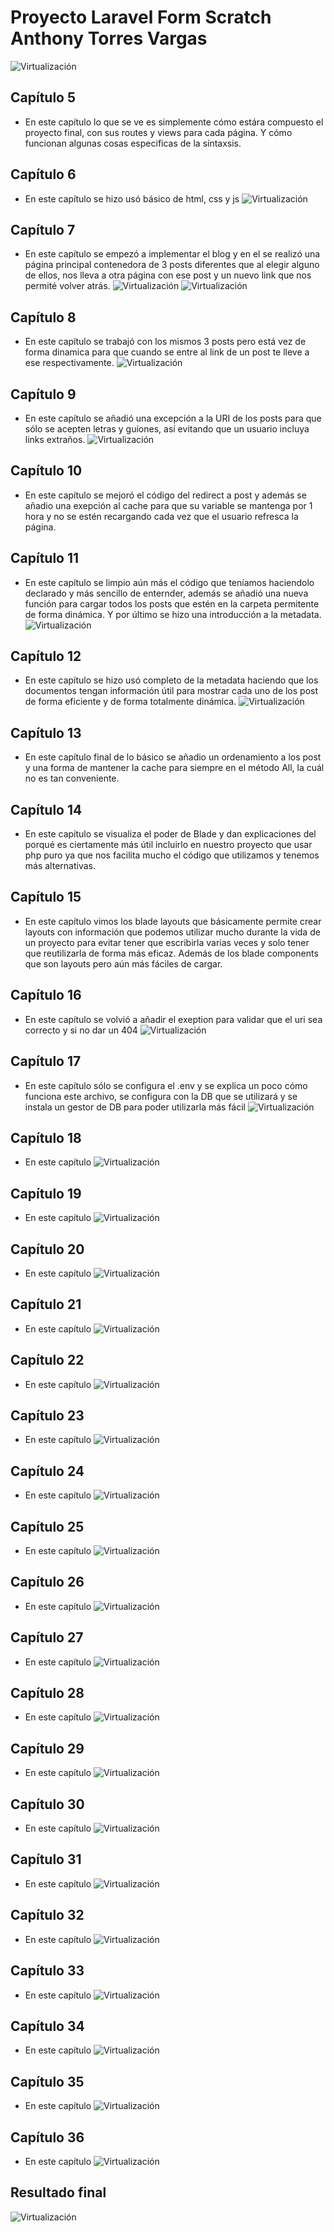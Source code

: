 # Proyecto Laravel Form Scratch Anthony Torres Vargas

![Virtualización](./images/header.png)

## Capítulo 5
- En este capítulo lo que se ve es simplemente cómo estára compuesto el proyecto final, con sus routes y views para cada página. Y cómo funcionan algunas cosas especificas de la síntaxsis.

## Capítulo 6
- En este capítulo se hizo usó básico de html, css y js
![Virtualización](./images/cap6.png)

## Capítulo 7
- En este capítulo se empezó a implementar el blog y en el se realizó una página principal contenedora de 3 posts diferentes que al elegir alguno de ellos, nos lleva a otra página con ese post y un nuevo link que nos permité volver atrás.
![Virtualización](./images/cap7-1.png)
![Virtualización](./images/cap7-2.png)

## Capítulo 8
- En este capítulo se trabajó con los mismos 3 posts pero está vez de forma dinamica para que cuando se entre al link de un post te lleve a ese respectivamente.
![Virtualización](./images/cap8.png)

## Capítulo 9
- En este capítulo se añadió una excepción a la URI de los posts para que sólo se acepten letras y guíones, así evitando que un usuario incluya links extraños.
![Virtualización](./images/cap9.png)

## Capítulo 10
- En este capítulo se mejoró el código del redirect a post y además se añadio una exepción al cache para que su variable se mantenga por 1 hora y no se estén recargando cada vez que el usuario refresca la página.

## Capítulo 11
- En este capítulo se limpio aún más el código que teníamos haciendolo declarado y más sencillo de enternder, además se añadió una nueva función para cargar todos los posts que estén en la carpeta permitente de forma dinámica. Y por último se hizo una introducción a la metadata.
![Virtualización](./images/cap11.png)

## Capítulo 12
- En este capítulo se hizo usó completo de la metadata haciendo que los documentos tengan información útil para mostrar cada uno de los post de forma eficiente y de forma totalmente dinámica.
![Virtualización](./images/cap12.png)

## Capítulo 13
- En este capítulo final de lo básico se añadio un ordenamiento a los post y una forma de mantener la cache para siempre en el método All, la cuál no es tan conveniente.

## Capítulo 14
- En este capítulo se visualiza el poder de Blade y dan explicaciones del porqué es ciertamente más útil incluirlo en nuestro proyecto que usar php puro ya que nos facilita mucho el código que utilizamos y tenemos más alternativas.

## Capítulo 15
- En este capítulo vimos los blade layouts que básicamente permite crear layouts con información que podemos utilizar mucho durante la vida de un proyecto para evitar tener que escribirla varias veces y solo tener que reutilizarla de forma más eficaz. Además de los blade components que son layouts pero aún más fáciles de cargar.

## Capítulo 16
- En este capítulo se volvió a añadir el exeption para validar que el uri sea correcto y si no dar un 404
![Virtualización](./images/cap16.png)

## Capítulo 17
- En este capítulo sólo se configura el .env y se explica un poco cómo funciona este archivo, se configura con la DB que se utilizará y se instala un gestor de DB para poder utilizarla más fácil
![Virtualización](./images/cap17.png)

## Capítulo 18
- En este capítulo 
![Virtualización](./images/final.png)

## Capítulo 19
- En este capítulo 
![Virtualización](./images/final.png)

## Capítulo 20
- En este capítulo 
![Virtualización](./images/final.png)

## Capítulo 21
- En este capítulo 
![Virtualización](./images/final.png)

## Capítulo 22
- En este capítulo 
![Virtualización](./images/final.png)

## Capítulo 23
- En este capítulo 
![Virtualización](./images/final.png)

## Capítulo 24
- En este capítulo 
![Virtualización](./images/final.png)

## Capítulo 25
- En este capítulo 
![Virtualización](./images/final.png)

## Capítulo 26
- En este capítulo 
![Virtualización](./images/final.png)

## Capítulo 27
- En este capítulo 
![Virtualización](./images/final.png)

## Capítulo 28
- En este capítulo 
![Virtualización](./images/final.png)

## Capítulo 29
- En este capítulo 
![Virtualización](./images/final.png)

## Capítulo 30
- En este capítulo 
![Virtualización](./images/final.png)

## Capítulo 31
- En este capítulo 
![Virtualización](./images/final.png)

## Capítulo 32
- En este capítulo 
![Virtualización](./images/final.png)

## Capítulo 33
- En este capítulo 
![Virtualización](./images/final.png)

## Capítulo 34
- En este capítulo 
![Virtualización](./images/final.png)

## Capítulo 35
- En este capítulo 
![Virtualización](./images/final.png)

## Capítulo 36
- En este capítulo 
![Virtualización](./images/final.png)

## Resultado final
![Virtualización](./images/final.png)